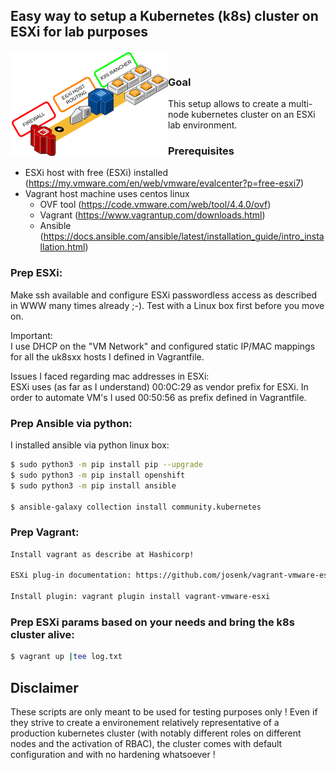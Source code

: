## Easy way to setup a Kubernetes (k8s) cluster on ESXi for lab purposes

<div align="center">
    <img src="https://github.com/aracloud/easy-k8s-setup/blob/main/vagrant-k8s-esxi.png" alt="logo" width="50%" height="50%" align="left">
</div>

<br>

### Goal
This setup allows to create a multi-node kubernetes cluster
on an ESXi lab environment. 

### Prerequisites
* ESXi host with free (ESXi) installed (https://my.vmware.com/en/web/vmware/evalcenter?p=free-esxi7)
* Vagrant host machine uses centos linux
    * OVF tool (https://code.vmware.com/web/tool/4.4.0/ovf)
    * Vagrant (https://www.vagrantup.com/downloads.html)
    * Ansible (https://docs.ansible.com/ansible/latest/installation_guide/intro_installation.html)


### Prep ESXi:
Make ssh available and configure ESXi passwordless access as
described in WWW many times already ;-).
Test with a Linux box first before you move on.

Important:
<br>
I use DHCP on the "VM Network" and configured static IP/MAC mappings
for all the uk8sxx hosts I defined in Vagrantfile.

Issues I faced regarding mac addresses in ESXi:
<br>
ESXi uses (as far as I understand) 00:0C:29 as vendor prefix for ESXi.
In order to automate VM's I used 00:50:56 as prefix defined in Vagrantfile.

### Prep Ansible via python:
I installed ansible via python linux box:

```bash
$ sudo python3 -m pip install pip --upgrade
$ sudo python3 -m pip install openshift
$ sudo python3 -m pip install ansible

$ ansible-galaxy collection install community.kubernetes

```

### Prep Vagrant:

```bash
Install vagrant as describe at Hashicorp!

ESXi plug-in documentation: https://github.com/josenk/vagrant-vmware-esxi

Install plugin: vagrant plugin install vagrant-vmware-esxi

```

### Prep ESXi params based on your needs and bring the k8s cluster alive:

```bash
$ vagrant up |tee log.txt
```

## Disclaimer
These scripts are only meant to be used for testing purposes 
only ! Even if they strive to create a environement relatively 
representative of a production kubernetes cluster (with notably 
different roles on different nodes and the activation of RBAC), 
the cluster comes with default configuration and with no 
hardening whatsoever !